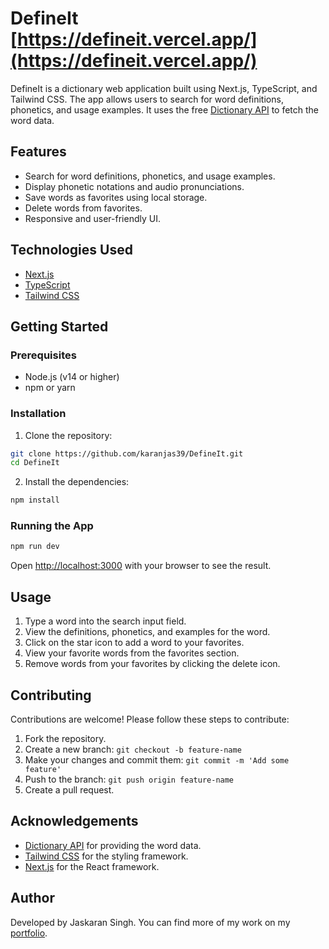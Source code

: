 # DefineIt [https://defineit.vercel.app/](https://defineit.vercel.app/)

DefineIt is a dictionary web application built using Next.js, TypeScript, and Tailwind CSS. The app allows users to search for word definitions, phonetics, and usage examples. It uses the free [Dictionary API](https://dictionaryapi.dev/) to fetch the word data.

## Features

- Search for word definitions, phonetics, and usage examples.
- Display phonetic notations and audio pronunciations.
- Save words as favorites using local storage.
- Delete words from favorites.
- Responsive and user-friendly UI.

## Technologies Used

- [Next.js](https://nextjs.org/)
- [TypeScript](https://www.typescriptlang.org/)
- [Tailwind CSS](https://tailwindcss.com/)

## Getting Started

### Prerequisites

- Node.js (v14 or higher)
- npm or yarn

### Installation

1. Clone the repository:

```bash
git clone https://github.com/karanjas39/DefineIt.git
cd DefineIt
```

2. Install the dependencies:

```bash
npm install
```

### Running the App

```bash
npm run dev
```

Open [http://localhost:3000](http://localhost:3000) with your browser to see the result.

## Usage

1. Type a word into the search input field.
2. View the definitions, phonetics, and examples for the word.
3. Click on the star icon to add a word to your favorites.
4. View your favorite words from the favorites section.
5. Remove words from your favorites by clicking the delete icon.

## Contributing

Contributions are welcome! Please follow these steps to contribute:

1. Fork the repository.
2. Create a new branch: `git checkout -b feature-name`
3. Make your changes and commit them: `git commit -m 'Add some feature'`
4. Push to the branch: `git push origin feature-name`
5. Create a pull request.

## Acknowledgements

- [Dictionary API](https://dictionaryapi.dev/) for providing the word data.
- [Tailwind CSS](https://tailwindcss.com/) for the styling framework.
- [Next.js](https://nextjs.org/) for the React framework.

## Author

Developed by Jaskaran Singh. You can find more of my work on my [portfolio](https://developerjaskaran.netlify.app/).
